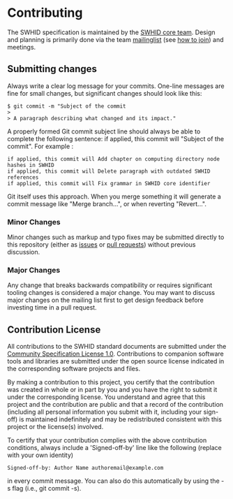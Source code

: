 # Contributing

The SWHID specification is maintained by the [SWHID core team][swhid-core-team].
Design and planning is primarily done via the team [mailinglist][swhid-list] (see [how to join][howto-join]) and meetings.

## Submitting changes

Always write a clear log message for your commits. One-line messages are fine for small changes, but significant changes should look like this:

    $ git commit -m "Subject of the commit
    > 
    > A paragraph describing what changed and its impact."

A properly formed Git commit subject line should always be able to complete the following sentence: if applied, this commit will "Subject of the commit". For example :

    if applied, this commit will Add chapter on computing directory node hashes in SWHID
    if applied, this commit will Delete paragraph with outdated SWHID references
    if applied, this commit will Fix grammar in SWHID core identifier

Git itself uses this approach. When you merge something it will generate a commit message like "Merge branch...", or when reverting "Revert...".

### Minor Changes
Minor changes such as markup and typo fixes may be submitted directly to this repository (either as [issues][issues] or [pull requests][pull-requests]) without previous discussion.

### Major Changes
Any change that breaks backwards compatibility or requires significant tooling changes is considered a major change.
You may want to discuss major changes on the mailing list first to get design feedback before investing time in a pull request.

## Contribution License

All contributions to the SWHID standard documents are submitted under the [Community Specification License 1.0](https://github.com/swhid/governance/blob/main/1._Community_Specification_License_1.0.md). Contributions to companion software tools and libraries are submitted under the open source license indicated in the corresponding software projects and files.

By making a contribution to this project, you certify that the contribution was
created in whole or in part by you and you have the right to submit it under the
corresponding license. You understand and agree that this project and the
contribution are public and that a record of the contribution (including all
personal information you submit with it, including your sign-off) is maintained
indefinitely and may be redistributed consistent with this project or the
license(s) involved.

To certify that your contribution complies with the above contribution
conditions, always include a 'Signed-off-by' line like the following (replace
with your own identity)

    Signed-off-by: Author Name authoremail@example.com
	
in every commit message. You can also do this automatically by using the -s flag (i.e., git commit -s).

[issues]: https://github.com/swhid/specification/issues/
[pull-requests]: https://github.com/swhid/specification/pulls/
[swhid-list]: https://groups.google.com/g/swhid-discuss
[howto-join]: https://support.google.com/a/users/answer/9304806
[swhid-core-team]: https://swhid.github.io/#coreteam
